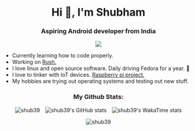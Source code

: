 <h1 align="center">Hi 👋, I'm Shubham</h1>
<h3 align="center">Aspiring Android developer from India</h3>
<div align="center"> 
  
[![](https://img.shields.io/badge/website-red?style=for-the-badge&logo=browser&color=CCE8E9&logoColor=D9E0EE&labelColor=292324)](https://shub39.netlify.app) 

</div>

- Currently learning how to code properly.
- Working on <a href="https://github.com/shub39/Rush"> Rush.</a> 
- I love linux and open source software. Daily driving Fedora for a year. 🥰
- I love to tinker with IoT devices. <a href="https://github.com/shub39/fingerprint_attendance"> Raspberry pi project. </a>
- My hobbies are trying out operating systems and testing out new stuff.


<h3 align="center">My Github Stats:</h3>
<p align="center">
  <img src="https://github-readme-stats.vercel.app/api/top-langs?username=shub39&show_icons=true&theme=gruvbox&locale=en&layout=compact" alt="shub39" style="margin-right: 10px;" />
  <img src="https://github-readme-stats.vercel.app/api?username=shub39&show_icons=true&theme=gruvbox" alt="shub39's GitHub stats" style="margin-right: 10px;" />
  <img src="https://github-readme-stats.vercel.app/api/wakatime?username=shub39&theme=gruvbox" alt="shub39's WakaTime stats" />
</p>


<p align="center">
<img src="https://komarev.com/ghpvc/?username=shub39&label=Profile%20views&color=0e75b6&style=for-the-badge" alt="shub39" />
</p>
